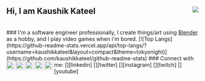 ## Hi, I am Kaushik Kateel <img align="right" src="https://media1.tenor.com/images/e4df3b45153d9bb28120c4eda24851fa/tenor.gif?itemid=12101909"/>
<br/>
### I'm a software engineer professionally, I create things/art using <a href="https://www.blender.org/">Blender</a> as a hobby, and I play video games when i'm bored.    
[![Top Langs](https://github-readme-stats.vercel.app/api/top-langs/?username=kaushikkateel&layout=compact&theme=tokyonight)](https://github.com/kaushikkateel/github-readme-stats) 
### Connect with me:
[<img align="left" alt="LinkedIn" width="22px" src="https://cdn.jsdelivr.net/npm/simple-icons@v3/icons/linkedin.svg" />][linkedin]
[<img align="left" alt="Twitter" width="22px" src="https://cdn.jsdelivr.net/npm/simple-icons@v3/icons/twitter.svg" />][twitter]
[<img align="left" alt="Instagram" width="22px" src="https://cdn.jsdelivr.net/npm/simple-icons@v3/icons/instagram.svg" />][instagram]
[<img align="left" alt="Twitch" width="22px" src="https://cdn.jsdelivr.net/npm/simple-icons@3.3.0/icons/twitch.svg" />][twitch]
[<img align="left" alt="YouTube" width="22px" src="https://cdn.jsdelivr.net/npm/simple-icons@v3/icons/youtube.svg" />][youtube]

[twitter]: https://twitter.com/kaushikkateel
[youtube]: https://youtube.com
[instagram]: https://instagram.com/kaushikkateel
[linkedin]: https://linkedin.com/in/kaushikkateel
[twitch]: https://twitch.tv/p3wcy
<br/>
